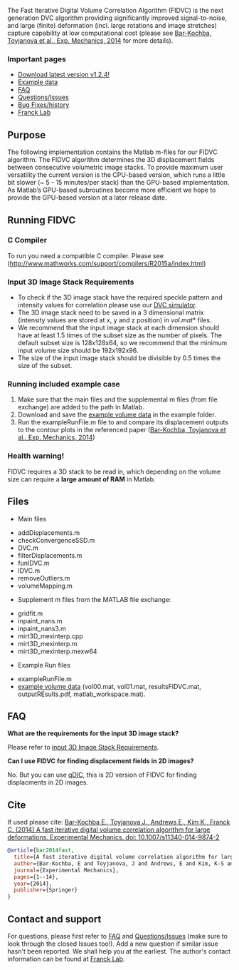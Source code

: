 The Fast Iterative Digital Volume Correlation Algorithm (FIDVC) is the next generation DVC algorithm providing significantly improved signal-to-noise, and large (finite) deformation (incl. large rotations and image stretches) capture capability at low computational cost (please see [Bar-Kochba, Toyjanova et al., Exp. Mechanics, 2014](http://link.springer.com/article/10.1007/s11340-014-9874-2?sa_campaign=email/event/articleAuthor/onlineFirst) for more details).

### Important pages
* [Download latest version v1.2.4!](https://github.com/FranckLab/FIDVC/releases)
* [Example data](https://drive.google.com/folderview?id=0ByhZqlrbo5srSmU2ZW1TOXpfVkE&usp=sharing)
* [FAQ](https://github.com/FranckLab/FIDVC#faq)
* [Questions/Issues](https://github.com/FranckLab/FIDVC/issues)
* [Bug Fixes/history](https://github.com/FranckLab/FIDVC/wiki/Bug-Fixes!)
* [Franck Lab](http://franck.engin.brown.edu)
 
## Purpose
The following implementation contains the Matlab m-files for our FIDVC algorithm. The FIDVC algorithm determines the 3D displacement fields between consecutive volumetric image stacks. To provide maximum user versatility the current version is the CPU-based version, which runs a little bit slower (~ 5 - 15 minutes/per stack) than the GPU-based implementation. As Matlab’s GPU-based subroutines become more efficient we hope to provide the GPU-based version at a later release date. 

## Running FIDVC

### C Compiler
To run you need a compatible C compiler. Please see
(http://www.mathworks.com/support/compilers/R2015a/index.html)

### Input 3D Image Stack Requirements
* To check if the 3D image stack have the required speckle pattern and intensity values for correlation please use our [DVC simulator](https://github.com/FranckLab/DVC-Simulator).
* The 3D image stack need to be saved in a 3 dimensional matrix (intensity values are stored at x, y and z position) in **vol*.mat** files.  
* We recommend that the input image stack at each dimension should have at least 1.5 times of the subset size as the number of pixels. The default subset size is 128x128x64, so we recommend that the minimum input volume size should be 192x192x96.
* The size of the input image stack should be divisible by 0.5 times the size of the subset. 

### Running included example case
1. Make sure that the main files and the supplemental m files (from file exchange) are added to the path in Matlab.
2. Download and save the [example volume data](https://drive.google.com/drive/folders/1pMzcwc340bVwQJwb8dYyCEJNO1R4CEC2?usp=sharing) in the example folder. 
3. Run the exampleRunFile.m file to and compare its displacement outputs to the contour plots in the referenced paper ([Bar-Kochba, Toyjanova et al., Exp. Mechanics, 2014](http://link.springer.com/article/10.1007/s11340-014-9874-2?sa_campaign=email/event/articleAuthor/onlineFirst))

### Health warning!
FIDVC requires a 3D stack to be read in, which depending on the volume size can require a **large amount of RAM** in Matlab.

## Files
* Main files
 - addDisplacements.m
 - checkConvergenceSSD.m
 - DVC.m
 - filterDisplacements.m
 - funIDVC.m
 - IDVC.m
 - removeOutliers.m
 - volumeMapping.m

* Supplement m files from the MATLAB file exchange:
 - gridfit.m
 - inpaint_nans.m
 - inpaint_nans3.m
 - mirt3D_mexinterp.cpp
 - mirt3D_mexinterp.m
 - mirt3D_mexinterp.mexw64

* Example Run files
 - exampleRunFile.m
 - [example volume data](https://drive.google.com/folderview?id=0ByhZqlrbo5srSmU2ZW1TOXpfVkE&usp=sharing) (vol00.mat, vol01.mat, resultsFIDVC.mat, outputREsults.pdf, matlab_workspace.mat).

## FAQ
**What are the requirements for the input 3D image stack?**

Please refer to [input 3D Image Stack Requirements](https://github.com/FranckLab/FIDVC#input-3d-image-stack-requirements).

**Can I use FIDVC for finding displacement fields in 2D images?**

No. But you can use [qDIC](https://github.com/FranckLab/qDIC), this is 2D version of FIDVC for finding displacments in 2D images. 

## Cite
If used please cite:
[Bar-Kochba E., Toyjanova J., Andrews E., Kim K., Franck C. (2014) A fast iterative digital volume correlation algorithm for large deformations. Experimental Mechanics. doi: 10.1007/s11340-014-9874-2](http://link.springer.com/article/10.1007/s11340-014-9874-2?sa_campaign=email/event/articleAuthor/onlineFirst)

```bibtex
@article{bar2014fast,
  title={A fast iterative digital volume correlation algorithm for large deformations},
  author={Bar-Kochba, E and Toyjanova, J and Andrews, E and Kim, K-S and Franck, C},
  journal={Experimental Mechanics},
  pages={1--14},
  year={2014},
  publisher={Springer}
}
```

## Contact and support
For questions, please first refer to [FAQ](https://github.com/FranckLab/FIDVC#faq) and [Questions/Issues](https://github.com/FranckLab/FIDVC/issues) (make sure to look through the closed Issues too!). Add a new question if similar issue hasn't been reported. We shall help you at the earliest. The author's contact information can be found at [Franck Lab](http://franck.engin.brown.edu).
